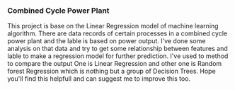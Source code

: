 ### Combined Cycle Power Plant
This project is base on the Linear Regression model of machine learning algorithm.
There are data records of certain processes in a combined cycle power plant and the lable is based on power output.
I've done some analysis on that data and try to get some relationship between features and lable to make a regression model for further prediction.
I've used to method to compare the output
One is Linear Regression and other one is Random forest Regression which is nothing but a group of Decision Trees.
Hope you'll find this helpfull and can suggest me to improve this too.
